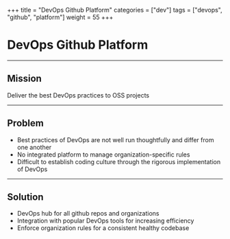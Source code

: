 +++
title = "DevOps Github Platform"
categories = ["dev"]
tags = ["devops", "github", "platform"]
weight = 55
+++

# DevOps Github Platform

---

## Mission

Deliver the best DevOps practices to OSS projects

---

## Problem

- Best practices of DevOps are not well run thoughtfully and differ from one another
- No integrated platform to manage organization-specific rules
- Difficult to establish coding culture through the rigorous implementation of DevOps

---

## Solution

- DevOps hub for all github repos and organizations
- Integration with popular DevOps tools for increasing efficiency
- Enforce organization rules for a consistent healthy codebase
